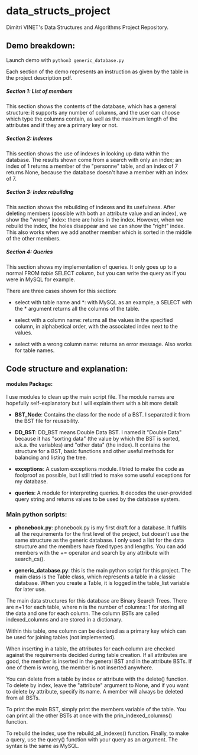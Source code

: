 # data_structs_project

Dimitri VINET's Data Structures and Algorithms Project Repository.

## Demo breakdown:

Launch demo with ``` python3 generic_database.py ```

Each section of the demo represents an instruction as given by the table in the project description pdf.

##### Section 1: List of members

This section shows the contents of the database, which has a general structure: it supports any number of columns, and the user can choose which type the columns contain, as well as the maximum length of the attributes and if they are a primary key or not.


##### Section 2: Indexes

This section shows the use of indexes in looking up data within the database. The results shown come from a search with only an index; an index of 1 returns a member of the "personne" table, and an index of 7 returns None, because the database doesn't have a member with an index of 7.

##### Section 3: Index rebuilding

This section shows the rebuilding of indexes and its usefulness. After deleting members (possible with both an attribute value and an index), we show the "wrong" index: there are holes in the index. However, when we rebuild the index, the holes disappear and we can show the "right" index. This also works when we add another member which is sorted in the middle of the other members.


##### Section 4: Queries

This section shows my implementation of queries. It only goes up to a normal FROM *table* SELECT *column*, but you can write the query as if you were in MySQL for example.

There are three cases shown for this section:

- select with table name and \*: with MySQL as an example, a SELECT with the \* argument returns all the columns of the table.

- select with a column name: returns all the values in the specified column, in alphabetical order, with the associated index next to the values.

- select with a wrong column name: returns an error message. Also works for table names.


## Code structure and explanation:

#### modules Package:

I use modules to clean up the main script file. The module names are hopefully self-explanatory but I will explain them with a bit more detail:

- **BST_Node**: Contains the class for the node of a BST. I separated it from the BST file for reusability.

- **DD_BST**: DD_BST means Double Data BST. I named it "Double Data" because it has "sorting data" (the value by which the BST is sorted, a.k.a. the variables) and "other data" (the index). It contains the structure for a BST, basic functions and other useful methods for balancing and listing the tree.

- **exceptions**: A custom exceptions module. I tried to make the code as foolproof as possible, but I still tried to make some useful exceptions for my database.

- **queries**: A module for interpreting queries. It decodes the user-provided query string and returns values to be used by the database system.

### Main python scripts:

- **phonebook.py**: phonebook.py is my first draft for a database. It fulfills all the requirements for the first level of the project, but doesn't use the same structure as the generic database. I only used a list for the data structure and the members have fixed types and lengths. 
You can add members with the += operator and search by any attribute with search_cs().

- **generic_database.py**: this is the main python script for this project. The main class is the Table class, which represents a table in a classic database. When you create a Table, it is logged in the table_list variable for later use.

The main data structures for this database are Binary Search Trees. There are n+1 for each table, where n is the number of columns: 1 for storing all the data and one for each column. The column BSTs are called indexed_columns and are stored in a dictionary.

Within this table, one column can be declared as a primary key which can be used for joining tables (not implemented).

When inserting in a table, the attributes for each column are checked against the requirements decided during table creation. If all attributes are good, the member is inserted in the general BST and in the attribute BSTs. If one of them is wrong, the member is not inserted anywhere.

You can delete from a table by index or attribute with the delete() function. To delete by index, leave the "attribute" argument to None, and if you want to delete by attribute, specify its name. A member will always be deleted from all BSTs.

To print the main BST, simply print the members variable of the table. You can print all the other BSTs at once with the prin_indexed_columns() function.

To rebuild the index, use the rebuild_all_indexes() function.
Finally, to make a query, use the query() function with your query as an argument. The syntax is the same as MySQL.



